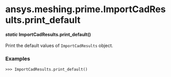 <a id="ansys-meshing-prime-importcadresults-print-default"></a>

# ansys.meshing.prime.ImportCadResults.print_default

<a id="ansys.meshing.prime.ImportCadResults.print_default"></a>

#### *static* ImportCadResults.print_default()

Print the default values of `ImportCadResults` object.

### Examples

```pycon
>>> ImportCadResults.print_default()
```

<!-- !! processed by numpydoc !! -->
